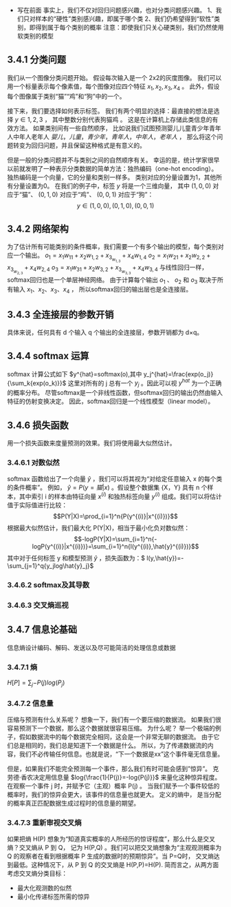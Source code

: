 + 写在前面
事实上，我们不仅对回归问题感兴趣，也对分类问题感兴趣。
1、我们只对样本的“硬性”类别感兴趣，即属于哪个类
2、我们仍希望得到“软性”类别，即得到属于每个类别的概率
注意：即使我们只关心硬类别，我们仍然使用软类别的模型

## 3.4.1 分类问题
我们从一个图像分类问题开始。 假设每次输入是一个 2x2的灰度图像。 我们可以用一个标量表示每个像素值，每个图像对应四个特征 $x_1, x_2, x_3, x_4$ 。 此外，假设每个图像属于类别“猫”“鸡”和“狗”中的一个。

接下来，我们要选择如何表示标签。 我们有两个明显的选择：最直接的想法是选择 $y\in{1,2,3}$ ， 其中整数分别代表狗猫鸡
。 这是在计算机上存储此类信息的有效方法。 如果类别间有一些自然顺序， 比如说我们试图预测婴儿儿童青少年青年人中年人老年人 ${婴儿，儿童，青少年，青年人，中年人，老年人}$ ， 那么将这个问题转变为回归问题，并且保留这种格式是有意义的。

但是一般的分类问题并不与类别之间的自然顺序有关。 幸运的是，统计学家很早以前就发明了一种表示分类数据的简单方法：独热编码（one-hot encoding）。 独热编码是一个向量，它的分量和类别一样多。 类别对应的分量设置为1，其他所有分量设置为0。 在我们的例子中，标签 $y$ 将是一个三维向量， 其中 $(1,0,0)$ 对应于“猫”、 $(0,1,0)$ 对应于“鸡”、 $(0,0,1)$ 对应于“狗”： $$y\in{(1,0,0),(0,1,0),(0,0,1)}$$

## 3.4.2 网络架构
为了估计所有可能类别的条件概率，我们需要一个有多个输出的模型，每个类别对应一个输出。
 $o_1 = x_1w_{11}+x_2w_{1,2}+x_3_w_{1,3}+x_4w_{1,4}$
 $o_2 = x_1w_{21}+x_2w_{2,2}+x_3_w_{2,3}+x_4w_{2,4}$
 $o_3 = x_1w_{31}+x_2w_{3,2}+x_3_w_{3,3}+x_4w_{3,4}$
与线性回归一样，softmax回归也是一个单层神经网络。 由于计算每个输出 $o_1$ 、 $o_2$ 和 $o_3$ 取决于所有输入 $x_1、x_2、x_3、x_4$ ， 所以softmax回归的输出层也是全连接层。

## 3.4.3 全连接层的参数开销
具体来说，任何具有 d 个输入 q 个输出的全连接层，参数开销都为 d×q。

## 3.4.4 softmax 运算
softmax 计算公式如下
 $y^{hat}=softmax(o),其中 y_j^{hat}=\frac{exp(o_j)}{\sum_k{exp(o_k)}}$
这里对所有的 j 总有一个 $y_j$ 。因此可以视 $y^{hat}$ 为一个正确的概率分布。
尽管softmax是一个非线性函数，但softmax回归的输出仍然由输入特征的仿射变换决定。 因此，softmax回归是一个线性模型（linear model）。

## 3.4.6 损失函数
用一个损失函数来度量预测的效果。我们将使用最大似然估计。

### 3.4.6.1 对数似然
softmax 函数给出了一个向量 $\hat{y}$ ，我们可以将其视为“对给定任意输入 x 的每个类的条件概率”。 例如， $\hat{y}=P(y=猫|x)$ 。假设整个数据集 {X，Y} 具有 n 个样本，其中索引 i 的样本由特征向量 $x^{(i)}$ 和独热标签向量 $y^{(i)}$ 组成。我们可以将估计值于实际值进行比较：
 $$P(Y|X)=\prod_{i=1}^n{P(y^{(i)}|x^{(i)})}$$ 
根据最大似然估计，我们最大化 P(Y|X)，相当于最小化负对数似然：
 $$-logP(Y|X)=\sum_{i=1}^n{-logP(y^{(i)}|x^{(i)})}=\sum_{i=1}^n{l(y^{(i)},\hat{y}^{(i)})}$$
其中对于任何标签 y 和模型预测 $\hat{y}$ ，损失函数为：$ l(y,\hat{y})=-\sum_{j=1}^q{y_jlog\hat{y}_j}$

### 3.4.6.2 softmax及其导数
### 3.4.6.3 交叉熵巡视

## 3.4.7 信息论基础
信息熵设计编码、解码、发送以及尽可能简洁的处理信息或数据
### 3.4.7.1 熵
 $H[P]=\sum_j{-P(j)log(P_j)}$

### 3.4.7.2 信息量
压缩与预测有什么关系呢？ 想象一下，我们有一个要压缩的数据流。 如果我们很容易预测下一个数据，那么这个数据就很容易压缩。 为什么呢？ 举一个极端的例子，假如数据流中的每个数据完全相同，这会是一个非常无聊的数据流。 由于它们总是相同的，我们总是知道下一个数据是什么。 所以，为了传递数据流的内容，我们不必传输任何信息。也就是说，“下一个数据是xx”这个事件毫无信息量。

但是，如果我们不能完全预测每一个事件，那么我们有时可能会感到”惊异”。 克劳德·香农决定用信息量 $log{\frac{1}{P(j)}=-log{P(j)}}$ 来量化这种惊异程度。 在观察一个事件 j 时，并赋予它（主观）概率 P(j) 。 当我们赋予一个事件较低的概率时，我们的惊异会更大，该事件的信息量也就更大。 定义的熵中， 是当分配的概率真正匹配数据生成过程时的信息量的期望。

### 3.4.7.3 重新审视交叉熵
如果把熵 H(P) 想象为“知道真实概率的人所经历的惊讶程度”，那么什么是交叉熵？交叉熵从 P 到 Q， 记为 H(P,Q) 。我们可以把交叉熵想象为“主观观测概率为 Q 的观察者在看到根据概率 P 生成的数据时的预期惊异”。当 P=Q时， 交叉熵达到最低。这种情况下，从 P 到 Q 的交叉熵是 H(P,P)=H(P).
简而言之，从两方面考虑交叉熵分类目标：
+ 最大化观测数的似然
+ 最小化传递标签所需的惊异